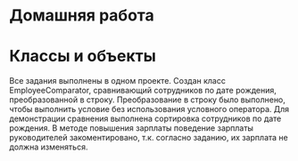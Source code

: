 # Домашняя работа
# Классы и объекты
Все задания выполнены в одном проекте. Создан класс EmployeeComparator, сравнивающий сотрудников по дате рождения, преобразованной в строку. Преобразование в строку было выполнено, чтобы выполнить условие без использования условного оператора. Для демонстрации сравнения выполнена сортировка сотрудников по дате рождения. В методе повышения зарплаты поведение зарплаты руководителей закоментировано, т.к. согласно заданию, их зарплата не должна изменяться.
